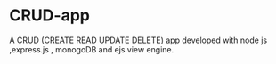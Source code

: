 # CRUD-app
A CRUD (CREATE READ UPDATE DELETE) app developed with node js ,express.js , monogoDB and ejs view engine.
